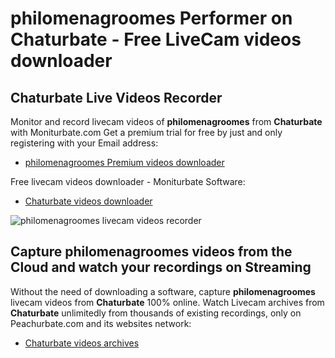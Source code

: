 # philomenagroomes Performer on Chaturbate - Free LiveCam videos downloader

## Chaturbate Live Videos Recorder

Monitor and record livecam videos of **philomenagroomes** from **Chaturbate** with Moniturbate.com
Get a premium trial for free by just and only registering with your Email address:
* [philomenagroomes Premium videos downloader](https://moniturbate.com/request-demo-licence-key.html)

Free livecam videos downloader - Moniturbate Software:
* [Chaturbate videos downloader](https://moniturbate.com/moniturbate-download-software.html)

![philomenagroomes livecam videos recorder](https://peachurnet.com/templates/moniturbate-software.png)


## Capture philomenagroomes videos from the Cloud and watch your recordings on Streaming

Without the need of downloading a software, capture **philomenagroomes** livecam videos from **Chaturbate** 100% online.
Watch Livecam archives from **Chaturbate** unlimitedly from thousands of existing recordings, only on Peachurbate.com and its websites network:
* [Chaturbate videos archives](https://peachurnet.com/)